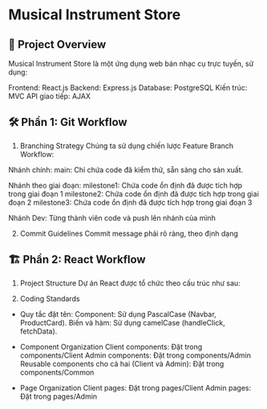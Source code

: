 # Musical Instrument Store
## 🚀 Project Overview
Musical Instrument Store là một ứng dụng web bán nhạc cụ trực tuyến, sử dụng:

Frontend: React.js
Backend: Express.js
Database: PostgreSQL
Kiến trúc: MVC
API giao tiếp: AJAX
## 🛠️ Phần 1: Git Workflow
1. Branching Strategy
Chúng ta sử dụng chiến lược Feature Branch Workflow:

Nhánh chính:
main: Chỉ chứa code đã kiểm thử, sẵn sàng cho sản xuất.

Nhánh theo giai đoạn:
milestone1: Chứa code ổn định đã được tích hợp trong giai đoạn 1
milestone2: Chứa code ổn định đã được tích hợp trong giai đoạn 2
milestone3: Chứa code ổn định đã được tích hợp trong giai đoạn 3

Nhánh Dev:
Từng thành viên code và push lên nhánh của mình


2. Commit Guidelines
Commit message phải rõ ràng, theo định dạng

## 🏗️ Phần 2: React Workflow
1. Project Structure
Dự án React được tổ chức theo cấu trúc như sau:


2. Coding Standards
- Quy tắc đặt tên:
Component: Sử dụng PascalCase (Navbar, ProductCard).
Biến và hàm: Sử dụng camelCase (handleClick, fetchData).

- Component Organization
Client components: Đặt trong components/Client
Admin components: Đặt trong components/Admin
Reusable components cho cả hai (Client và Admin): Đặt trong components/Common

- Page Organization
Client pages: Đặt trong pages/Client
Admin pages: Đặt trong pages/Admin
